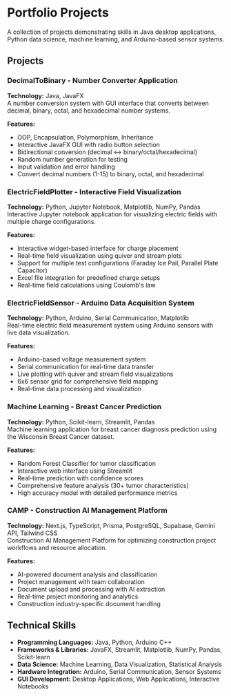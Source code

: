 # Portfolio Projects

A collection of projects demonstrating skills in Java desktop applications, Python data science, machine learning, and Arduino-based sensor systems.

## Projects

### DecimalToBinary - Number Converter Application
**Technology:** Java, JavaFX  
A number conversion system with GUI interface that converts between decimal, binary, octal, and hexadecimal number systems.

**Features:**
- OOP, Encapsulation, Polymorphism, Inheritance
- Interactive JavaFX GUI with radio button selection
- Bidirectional conversion (decimal ↔ binary/octal/hexadecimal)
- Random number generation for testing
- Input validation and error handling
- Convert decimal numbers (1-15) to binary, octal, and hexadecimal

### ElectricFieldPlotter - Interactive Field Visualization
**Technology:** Python, Jupyter Notebook, Matplotlib, NumPy, Pandas  
Interactive Jupyter notebook application for visualizing electric fields with multiple charge configurations.

**Features:**
- Interactive widget-based interface for charge placement
- Real-time field visualization using quiver and stream plots
- Support for multiple test configurations (Faraday Ice Pail, Parallel Plate Capacitor)
- Excel file integration for predefined charge setups
- Real-time field calculations using Coulomb's law

### ElectricFieldSensor - Arduino Data Acquisition System
**Technology:** Python, Arduino, Serial Communication, Matplotlib  
Real-time electric field measurement system using Arduino sensors with live data visualization.

**Features:**
- Arduino-based voltage measurement system
- Serial communication for real-time data transfer
- Live plotting with quiver and stream field visualizations
- 6x6 sensor grid for comprehensive field mapping
- Real-time data processing and visualization

### Machine Learning - Breast Cancer Prediction
**Technology:** Python, Scikit-learn, Streamlit, Pandas  
Machine learning application for breast cancer diagnosis prediction using the Wisconsin Breast Cancer dataset.

**Features:**
- Random Forest Classifier for tumor classification
- Interactive web interface using Streamlit
- Real-time prediction with confidence scores
- Comprehensive feature analysis (30+ tumor characteristics)
- High accuracy model with detailed performance metrics

### CAMP - Construction AI Management Platform
**Technology:** Next.js, TypeScript, Prisma, PostgreSQL, Supabase, Gemini API, Tailwind CSS  
Construction AI Management Platform for optimizing construction project workflows and resource allocation.

**Features:**
- AI-powered document analysis and classification
- Project management with team collaboration
- Document upload and processing with AI extraction
- Real-time project monitoring and analytics
- Construction industry-specific document handling

## Technical Skills

- **Programming Languages:** Java, Python, Arduino C++
- **Frameworks & Libraries:** JavaFX, Streamlit, Matplotlib, NumPy, Pandas, Scikit-learn
- **Data Science:** Machine Learning, Data Visualization, Statistical Analysis
- **Hardware Integration:** Arduino, Serial Communication, Sensor Systems
- **GUI Development:** Desktop Applications, Web Applications, Interactive Notebooks